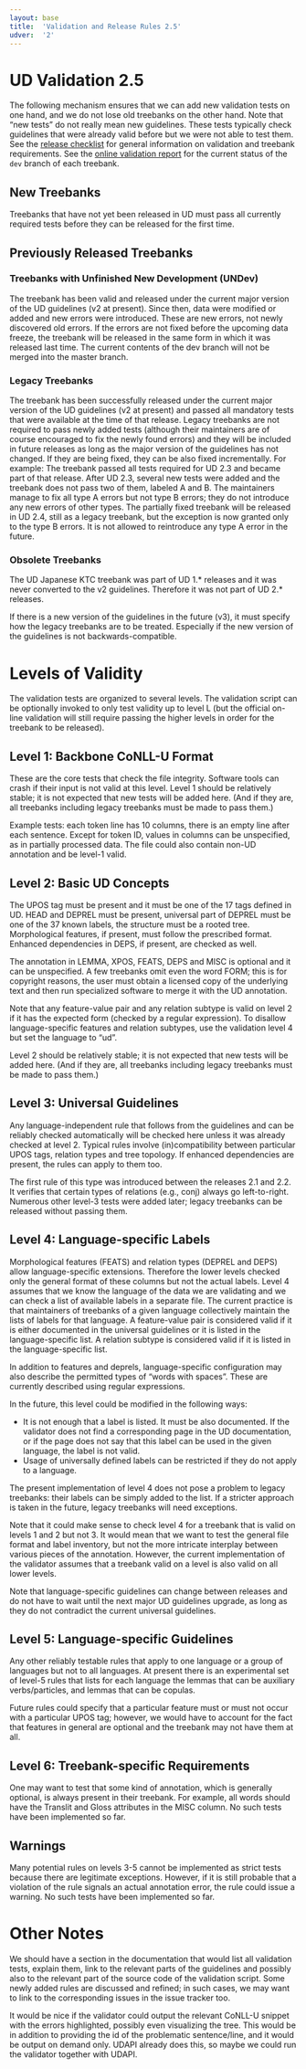 ```yaml
---
layout: base
title:  'Validation and Release Rules 2.5'
udver:  '2'
---
```


# UD Validation 2.5

The following mechanism ensures that we can add new validation tests on one hand, and we do not lose old treebanks on the other hand. Note that “new tests” do not really mean new guidelines. These tests typically check guidelines that were already valid before but we were not able to test them.
See the [release checklist](release_checklist.html) for general information on validation and treebank requirements.
See the [online validation report](http://quest.ms.mff.cuni.cz/udvalidator/)
for the current status of the `dev` branch of each treebank.

## New Treebanks

Treebanks that have not yet been released in UD must pass all currently required tests before they can be released for the first time.

## Previously Released Treebanks

### Treebanks with Unfinished New Development (UNDev)

The treebank has been valid and released under the current major version of the UD guidelines (v2 at present). Since then, data were modified or added and new errors were introduced. These are new errors, not newly discovered old errors. If the errors are not fixed before the upcoming data freeze, the treebank will be released in the same form in which it was released last time. The current contents of the dev branch will not be merged into the master branch.

### Legacy Treebanks

The treebank has been successfully released under the current major version of the UD guidelines (v2 at present) and passed all mandatory tests that were available at the time of that release. Legacy treebanks are not required to pass newly added tests (although their maintainers are of course encouraged to fix the newly found errors) and they will be included in future releases as long as the major version of the guidelines has not changed. If they are being fixed, they can be also fixed incrementally. For example: The treebank passed all tests required for UD 2.3 and became part of that release. After UD 2.3, several new tests were added and the treebank does not pass two of them, labeled A and B. The maintainers manage to fix all type A errors but not type B errors; they do not introduce any new errors of other types. The partially fixed treebank will be released in UD 2.4, still as a legacy treebank, but the exception is now granted only to the type B errors. It is not allowed to reintroduce any type A error in the future.

### Obsolete Treebanks

The UD Japanese KTC treebank was part of UD 1.* releases and it was never converted to the v2 guidelines. Therefore it was not part of UD 2.* releases.

If there is a new version of the guidelines in the future (v3), it must specify how the legacy treebanks are to be treated. Especially if the new version of the guidelines is not backwards-compatible.

# Levels of Validity

The validation tests are organized to several levels. The validation script can be optionally invoked to only test validity up to level L (but the official on-line validation will still require passing the higher levels in order for the treebank to be released).

## Level 1: Backbone CoNLL-U Format

These are the core tests that check the file integrity. Software tools can crash if their input is not valid at this level. Level 1 should be relatively stable; it is not expected that new tests will be added here. (And if they are, all treebanks including legacy treebanks must be made to pass them.)

Example tests: each token line has 10 columns, there is an empty line after each sentence. Except for token ID, values in columns can be unspecified, as in partially processed data. The file could also contain non-UD annotation and be level-1 valid.

## Level 2: Basic UD Concepts

The UPOS tag must be present and it must be one of the 17 tags defined in UD. HEAD and DEPREL must be present, universal part of DEPREL must be one of the 37 known labels, the structure must be a rooted tree. Morphological features, if present, must follow the prescribed format. Enhanced dependencies in DEPS, if present, are checked as well.

The annotation in LEMMA, XPOS, FEATS, DEPS and MISC is optional and it can be unspecified. A few treebanks omit even the word FORM; this is for copyright reasons, the user must obtain a licensed copy of the underlying text and then run specialized software to merge it with the UD annotation.

Note that any feature-value pair and any relation subtype is valid on level 2 if it has the expected form (checked by a regular expression). To disallow language-specific features and relation subtypes, use the validation level 4 but set the language to “ud”.

Level 2 should be relatively stable; it is not expected that new tests will be added here. (And if they are, all treebanks including legacy treebanks must be made to pass them.)

## Level 3: Universal Guidelines

Any language-independent rule that follows from the guidelines and can be reliably checked automatically will be checked here unless it was already checked at level 2. Typical rules involve (in)compatibility between particular UPOS tags, relation types and tree topology. If enhanced dependencies are present, the rules can apply to them too.

The first rule of this type was introduced between the releases 2.1 and 2.2. It verifies that certain types of relations (e.g., conj) always go left-to-right. Numerous other level-3 tests were added later; legacy treebanks can be released without passing them.

## Level 4: Language-specific Labels

Morphological features (FEATS) and relation types (DEPREL and DEPS) allow language-specific extensions. Therefore the lower levels checked only the general format of these columns but not the actual labels. Level 4 assumes that we know the language of the data we are validating and we can check a list of available labels in a separate file. The current practice is that maintainers of treebanks of a given language collectively maintain the lists of labels for that language. A feature-value pair is considered valid if it is either documented in the universal guidelines or it is listed in the language-specific list. A relation subtype is considered valid if it is listed in the language-specific list.

In addition to features and deprels, language-specific configuration may also describe the permitted types of “words with spaces”. These are currently described using regular expressions.

In the future, this level could be modified in the following ways:

* It is not enough that a label is listed. It must be also documented. If the validator does not find a corresponding page in the UD documentation, or if the page does not say that this label can be used in the given language, the label is not valid.
* Usage of universally defined labels can be restricted if they do not apply to a language.

The present implementation of level 4 does not pose a problem to legacy treebanks: their labels can be simply added to the list. If a stricter approach is taken in the future, legacy treebanks will need exceptions.

Note that it could make sense to check level 4 for a treebank that is valid on levels 1 and 2 but not 3. It would mean that we want to test the general file format and label inventory, but not the more intricate interplay between various pieces of the annotation. However, the current implementation of the validator assumes that a treebank valid on a level is also valid on all lower levels.

Note that language-specific guidelines can change between releases and do not have to wait until the next major UD guidelines upgrade, as long as they do not contradict the current universal guidelines.

## Level 5: Language-specific Guidelines

Any other reliably testable rules that apply to one language or a group of languages but not to all languages. At present there is an experimental set of level-5 rules that lists for each language the lemmas that can be auxiliary verbs/particles, and lemmas that can be copulas.

Future rules could specify that a particular feature must or must not occur with a particular UPOS tag; however, we would have to account for the fact that features in general are optional and the treebank may not have them at all.

## Level 6: Treebank-specific Requirements

One may want to test that some kind of annotation, which is generally optional, is always present in their treebank. For example, all words should have the Translit and Gloss attributes in the MISC column. No such tests have been implemented so far.

## Warnings

Many potential rules on levels 3-5 cannot be implemented as strict tests because there are legitimate exceptions. However, if it is still probable that a violation of the rule signals an actual annotation error, the rule could issue a warning. No such tests have been implemented so far.

# Other Notes

We should have a section in the documentation that would list all validation tests, explain them, link to the relevant parts of the guidelines and possibly also to the relevant part of the source code of the validation script. Some newly added rules are discussed and refined; in such cases, we may want to link to the corresponding issues in the issue tracker too.

It would be nice if the validator could output the relevant CoNLL-U snippet with the errors highlighted, possibly even visualizing the tree. This would be in addition to providing the id of the problematic sentence/line, and it would be output on demand only. UDAPI already does this, so maybe we could run the validator together with UDAPI.
